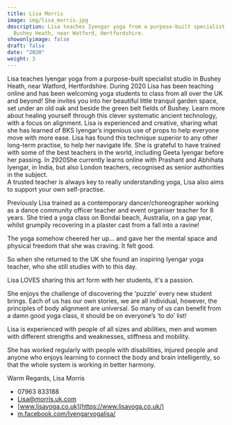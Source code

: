 ```yaml
---
title: Lisa Morris
image: img/lisa_morris.jpg
description: Lisa teaches Iyengar yoga from a purpose-built specialist studio in
  Bushey Heath, near Watford, Hertfordshire.
showonlyimage: false
draft: false
date: "2020"
weight: 3
---
```

Lisa teaches Iyengar yoga from a purpose-built specialist studio in Bushey Heath, near Watford, Hertfordshire. During 2020 Lisa has been teaching online and has been welcoming yoga students to class from all over the UK and beyond! She invites you into her beautiful little tranquil garden space, set under an old oak and beside the green belt fields of Bushey. Learn more about healing yourself through this clever systematic ancient technology, with a focus on alignment. Lisa is experienced and creative, sharing what she has learned of BKS Iyengar’s ingenious use of props to help everyone move with more ease. Lisa has found this technique superior to any other long-term practise, to help her navigate life. She is grateful to have trained with some of the best teachers in the world, including Geeta Iyengar before her passing. In 2920She currently learns online with Prashant and Abhihata Iyengar, in India, but also London teachers, recognised as senior authorities in the subject.\
A trusted teacher is always key to really understanding yoga, Lisa also aims to support your own self-practise.

Previously Lisa trained as a contemporary dancer/choreographer working as a dance community officer teacher and event organiser teacher for 8 years.
She tried a yoga class on Bondai beach, Australia, on a gap year, whilst grumpily recovering in a plaster cast from a fall into a ravine!

The yoga somehow cheered her up... and gave her the mental space and physical freedom that she was craving. It felt good.

So when she returned to the UK she found an inspiring Iyengar yoga teacher, who she still studies with to this day.

Lisa LOVES sharing this art form with her students, it's a passion.

She enjoys the challenge of discovering the 'puzzle' every new student brings. Each of us has our own stories, we are all individual, however, the principles of body alignment are universal. So many of us can benefit from a damn good yoga class, it should be on everyone’s ‘to do’ list!

Lisa is experienced with people of all sizes and abilities, men and women with different strengths and weaknesses, stiffness and mobility.

She has worked regularly with people with disabilities, injured people and anyone who enjoys learning to connect the body and brain intelligently, so that the whole system is working in better harmony.

Warm Regards,
Lisa Morris

* 07963 833188
* [Lisa@morris.uk.com](Lisa@morris.uk.com)
* [www.lisayoga.co.uk](https://www.lisayoga.co.uk/)
* [m.facebook.com/Iyengaryogalisa/](https://m.facebook.com/Iyengaryogalisa/)